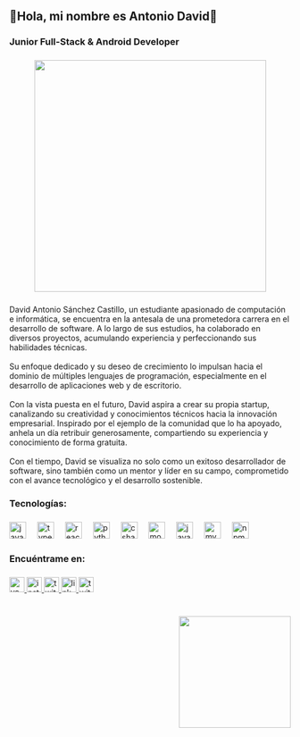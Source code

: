 <h2 align="left">🗿Hola,  mi nombre es Antonio David👋</h2>

###

<h3 align="left">Junior Full-Stack & Android Developer</h3>

###

<div align="center">
  <img wwidth="500" height="415" src="https://w.wallhaven.cc/full/d6/wallhaven-d6qvy3.jpg"  />
</div>

###

<p align="left">David Antonio Sánchez Castillo, un estudiante apasionado de computación e informática, se encuentra en la antesala de una prometedora carrera en el desarrollo de software. A lo largo de sus estudios, ha colaborado en diversos proyectos, acumulando experiencia y perfeccionando sus habilidades técnicas. <br><br>Su enfoque dedicado y su deseo de crecimiento lo impulsan hacia el dominio de múltiples lenguajes de programación, especialmente en el desarrollo de aplicaciones web y de escritorio.<br><br>Con la vista puesta en el futuro, David aspira a crear su propia startup, canalizando su creatividad y conocimientos técnicos hacia la innovación empresarial. Inspirado por el ejemplo de la comunidad que lo ha apoyado, anhela un día retribuir generosamente, compartiendo su experiencia y conocimiento de forma gratuita.<br><br>Con el tiempo, David se visualiza no solo como un exitoso desarrollador de software, sino también como un mentor y líder en su campo, comprometido con el avance tecnológico y el desarrollo sostenible.</p>

###

<h3 align="left">Tecnologías:</h3>

###

<div align="left">
  <img src="https://cdn.jsdelivr.net/gh/devicons/devicon/icons/javascript/javascript-original.svg" height="30" alt="javascript logo"  />
  <img width="12" />
  <img src="https://cdn.jsdelivr.net/gh/devicons/devicon/icons/typescript/typescript-original.svg" height="30" alt="typescript logo"  />
  <img width="12" />
  <img src="https://cdn.jsdelivr.net/gh/devicons/devicon/icons/react/react-original.svg" height="30" alt="react logo"  />
  <img width="12" />
  <img src="https://cdn.jsdelivr.net/gh/devicons/devicon/icons/python/python-original.svg" height="30" alt="python logo"  />
  <img width="12" />
  <img src="https://cdn.jsdelivr.net/gh/devicons/devicon/icons/csharp/csharp-original.svg" height="30" alt="csharp logo"  />
  <img width="12" />
  <img src="https://cdn.jsdelivr.net/gh/devicons/devicon/icons/mongodb/mongodb-original.svg" height="30" alt="mongodb logo"  />
  <img width="12" />
  <img src="https://cdn.jsdelivr.net/gh/devicons/devicon/icons/java/java-original.svg" height="30" alt="java logo"  />
  <img width="12" />
  <img src="https://cdn.jsdelivr.net/gh/devicons/devicon/icons/mysql/mysql-original.svg" height="30" alt="mysql logo"  />
  <img width="12" />
  <img src="https://cdn.jsdelivr.net/gh/devicons/devicon/icons/npm/npm-original-wordmark.svg" height="30" alt="npm logo"  />
</div>

###

<h3 align="left">Encuéntrame en:</h3>

###

<div align="left">
  <a href="https://www.youtube.com/channel/UCiWR0LzJiLXy0oUnAF97IYA" target="_blank">
    <img src="https://img.shields.io/static/v1?message=@Antony_by004&logo=youtube&label=Youtube&color=FF0000&logoColor=white&labelColor=black&style=for-the-badge" height="27" alt="youtube logo"  />
  </a>
  <a href="https://www.instagram.com/b_antony04/" target="_blank">
    <img src="https://img.shields.io/static/v1?message=@b_antony04&logo=instagram&label=Instagram&color=E4405F&logoColor=white&labelColor=black&style=for-the-badge" height="27" alt="instagram logo"  />
  </a>
  <a href="https://www.twitch.tv/antony_kun004" target="_blank">
    <img src="https://img.shields.io/static/v1?message=Antony_kun004&logo=twitch&label=Twitch&color=9146FF&logoColor=white&labelColor=black&style=for-the-badge" height="27" alt="twitch logo"  />
  </a>
  <a href="https://www.linkedin.com/in/antonio-sanchez-castillo-809512277/" target="_blank">
    <img src="https://img.shields.io/static/v1?message=Antonio%20Sanchez%20Castillo&logo=linkedin&label=LinkedIn&color=0077B5&logoColor=white&labelColor=black&style=for-the-badge" height="27" alt="linkedin logo"  />
  </a>
  <a href="https://twitter.com/Yuuta_Sc004" target="_blank">
    <img src="https://img.shields.io/static/v1?message=@Yuuta_Sc004&logo=twitter&label=Twitter&color=1DA1F2&logoColor=white&labelColor=black&style=for-the-badge" height="27" alt="twitter logo"  />
  </a>
</div>

###

<br clear="both">

<img align="right" height="200" src="https://i.imgflip.com/65efzo.gif"  />

###
